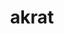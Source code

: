 ---
title: akrat
parent: Words
last_modified_date: 2021-11-18

see_also:
  - "unkrat"
alts:
  - "arkat"
  - "akqwakk"
transcriptions:
  - ˈækræt
translations:
  - "accurate; correct"
  - "true"
  - "yes"
etymology:
  From Billzonian `acrat`, from English `accurate`
examples:
  - bzo: "I omnitime **akrat** [bea](bea)."
    eng: "I am always **correct**."
  - bzo: "Akrat."
    eng: "Yes."
---